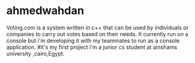 # ahmedwahdan
Voting.com is a system written in c++ that can be used by individuals or companies to carry out votes based on their needs.
It currently run on a console but i'm developing it with my teammates to run as a console application.
#it's my first project i'm a junior cs student at ainshams university ,cairo,Egypt.
